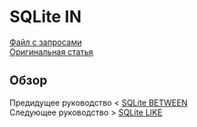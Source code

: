 # SQLite IN ######################

[Файл с запросами][querys]   
[Оригинальная статья][origin]

[querys]: ./querys.sql
[origin]: https://www.sqlitetutorial.net/sqlite-in/

## Обзор ##############################




Предидущее руководство < [SQLite BETWEEN][prev]  
Следующее руководство > [SQLite LIKE][next]

[prev]: ../06_Between/translate.md
[next]: ../08_Like/translate.md